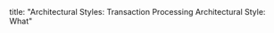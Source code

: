<frontmatter>
title: "Architectural Styles: Transaction Processing Architectural Style: What"
</frontmatter>

<include src="unit-inPage-asFlat.md" boilerplate />
